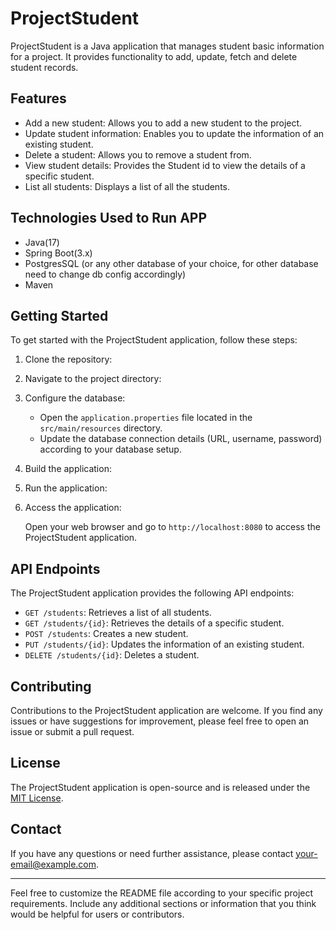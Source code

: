 # ProjectStudent

ProjectStudent is a Java application that manages student basic information for a project. It provides functionality to
add, update, fetch and delete student records.

## Features

- Add a new student: Allows you to add a new student to the project.
- Update student information: Enables you to update the information of an existing student.
- Delete a student: Allows you to remove a student from.
- View student details: Provides the Student id to view the details of a specific student.
- List all students: Displays a list of all the students.

## Technologies Used to Run APP

- Java(17)
- Spring Boot(3.x)
- PostgresSQL (or any other database of your choice, for other database need to change db config accordingly)
- Maven

## Getting Started

To get started with the ProjectStudent application, follow these steps:

1. Clone the repository:


2. Navigate to the project directory:


3. Configure the database:

    - Open the `application.properties` file located in the `src/main/resources` directory.
    - Update the database connection details (URL, username, password) according to your database setup.

4. Build the application:


5. Run the application:


6. Access the application:

   Open your web browser and go to `http://localhost:8080` to access the ProjectStudent application.

## API Endpoints

The ProjectStudent application provides the following API endpoints:

- `GET /students`: Retrieves a list of all students.
- `GET /students/{id}`: Retrieves the details of a specific student.
- `POST /students`: Creates a new student.
- `PUT /students/{id}`: Updates the information of an existing student.
- `DELETE /students/{id}`: Deletes a student.

## Contributing

Contributions to the ProjectStudent application are welcome. If you find any issues or have suggestions for improvement,
please feel free to open an issue or submit a pull request.

## License

The ProjectStudent application is open-source and is released under
the [MIT License](https://opensource.org/licenses/MIT).

## Contact

If you have any questions or need further assistance, please
contact [your-email@example.com](mailto:your-email@example.com).

---

Feel free to customize the README file according to your specific project requirements. Include any additional sections
or information that you think would be helpful for users or contributors.


   